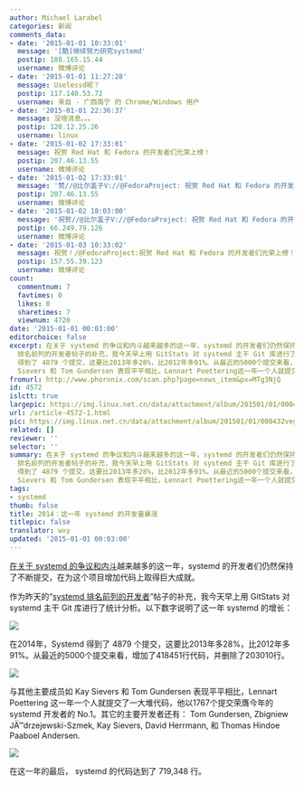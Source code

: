 ```yaml
---
author: Michael Larabel
categories: 新闻
comments_data:
- date: '2015-01-01 10:33:01'
  message: '[酷]继续努力研究systemd'
  postip: 188.165.15.44
  username: 微博评论
- date: '2015-01-01 11:27:28'
  message: Uselessd呢？
  postip: 117.140.53.72
  username: 来自 - 广西南宁 的 Chrome/Windows 用户
- date: '2015-01-01 22:36:37'
  message: 没啥消息。。。
  postip: 120.12.25.26
  username: linux
- date: '2015-01-02 17:33:01'
  message: 祝贺 Red Hat 和 Fedora 的开发者们光荣上榜！
  postip: 207.46.13.55
  username: 微博评论
- date: '2015-01-02 17:33:01'
  message: '赞//@比尔盖子V://@FedoraProject: 祝贺 Red Hat 和 Fedora 的开发者们光荣上榜！'
  postip: 207.46.13.55
  username: 微博评论
- date: '2015-01-02 18:03:00'
  message: '祝贺//@比尔盖子V://@FedoraProject: 祝贺 Red Hat 和 Fedora 的开发者们光荣上榜！'
  postip: 66.249.79.126
  username: 微博评论
- date: '2015-01-03 10:33:02'
  message: 祝贺！/@FedoraProject:祝贺 Red Hat 和 Fedora 的开发者们光荣上榜！
  postip: 157.55.39.123
  username: 微博评论
count:
  commentnum: 7
  favtimes: 0
  likes: 0
  sharetimes: 7
  viewnum: 4720
date: '2015-01-01 00:03:00'
editorchoice: false
excerpt: 在关于 systemd 的争议和内斗越来越多的这一年，systemd 的开发者们仍然保持了不断提交，在为这个项目增加代码上取得巨大成就。 作为昨天的systemd
  排名前列的开发者帖子的补充，我今天早上用 GitStats 对 systemd 主干 Git 库进行了统计分析。以下数字说明了这一年 systemd 的增长：  在2014年，Systemd
  得到了 4879 个提交，这要比2013年多28%，比2012年多91%。从最近的5000个提交来看，增加了418451行代码，并删除了203010行。  在其他主要成员，如Kay
  Sievers 和 Tom Gundersen 表现平平相比，Lennart Poettering这一年一个人就提交了
fromurl: http://www.phoronix.com/scan.php?page=news_item&px=MTg3NjQ
id: 4572
islctt: true
largepic: https://img.linux.net.cn/data/attachment/album/201501/01/000432vegibdebe0p5xj3z.jpeg
url: /article-4572-1.html
pic: https://img.linux.net.cn/data/attachment/album/201501/01/000432vegibdebe0p5xj3z.jpeg.thumb.jpg
related: []
reviewer: ''
selector: ''
summary: 在关于 systemd 的争议和内斗越来越多的这一年，systemd 的开发者们仍然保持了不断提交，在为这个项目增加代码上取得巨大成就。 作为昨天的systemd
  排名前列的开发者帖子的补充，我今天早上用 GitStats 对 systemd 主干 Git 库进行了统计分析。以下数字说明了这一年 systemd 的增长：  在2014年，Systemd
  得到了 4879 个提交，这要比2013年多28%，比2012年多91%。从最近的5000个提交来看，增加了418451行代码，并删除了203010行。  在其他主要成员，如Kay
  Sievers 和 Tom Gundersen 表现平平相比，Lennart Poettering这一年一个人就提交了
tags:
- systemd
thumb: false
title: 2014：这一年 systemd 的开发量暴涨
titlepic: false
translator: wxy
updated: '2015-01-01 00:03:00'
---
```


[在关于 systemd 的争议和内斗](http://www.phoronix.com/scan.php?page=news_item&px=MTg3MzE)越来越多的这一年，systemd 的开发者们仍然保持了不断提交，在为这个项目增加代码上取得巨大成就。


作为昨天的“[systemd 排名前列的开发者](http://www.phoronix.com/scan.php?page=news_item&px=MTg3NTk)”帖子的补充，我今天早上用 GitStats 对 systemd 主干 Git 库进行了统计分析。以下数字说明了这一年 systemd 的增长：


![](/data/attachment/album/201501/01/000432vegibdebe0p5xj3z.jpeg)


在2014年，Systemd 得到了 4879 个提交，这要比2013年多28%，比2012年多91%。从最近的5000个提交来看，增加了418451行代码，并删除了203010行。


![](/data/attachment/album/201501/01/000443fsrsasnaarsauy7m.jpeg)


与其他主要成员如 Kay Sievers 和 Tom Gundersen 表现平平相比，Lennart Poettering 这一年一个人就提交了一大堆代码，他以1767个提交荣膺今年的 systemd 开发者的 No.1。其它的主要开发者还有： Tom Gundersen, Zbigniew JÄ™drzejewski-Szmek, Kay Sievers, David Herrmann, 和 Thomas Hindoe Paaboel Andersen. 


![](/data/attachment/album/201501/01/000452pok335qoeeifegk4.jpeg)


在这一年的最后， systemd 的代码达到了 719,348 行。